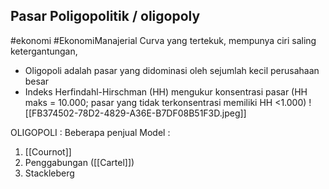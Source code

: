 ## Pasar Poligopolitik / oligopoly
#ekonomi #EkonomiManajerial
Curva yang tertekuk, mempunya ciri saling ketergantungan,
* Oligopoli adalah pasar yang didominasi oleh sejumlah kecil perusahaan besar
* Indeks Herfindahl-Hirschman (HH) mengukur konsentrasi pasar (HH maks = 10.000; pasar yang tidak terkonsentrasi memiliki HH <1.000)
![[FB374502-78D2-4829-A36E-B7DF08B51F3D.jpeg]]

OLIGOPOLI : Beberapa penjual
Model :
1. [[Cournot]]
2. Penggabungan ([[Cartel]])
3. Stackleberg








